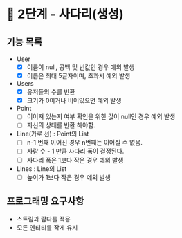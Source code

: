 # 🚀 2단계 - 사다리(생성)
## 기능 목록
- User
  - [x] 이름이 null, 공백 및 빈값인 경우 예외 발생
  - [x] 이름은 최대 5글자이며, 초과시 예외 발생

- Users
  - [x] 유저들의 수를 반환
  - [x] 크기가 0이거나 비어있으면 예외 발생

- Point
  - [ ] 이어져 있는지 여부 확인을 위한 값이 null인 경우 예외 발생
  - [ ] 자신의 상태를 반환 해야함.

- Line(가로 선) : Point의 List
  - [ ] n-1 번째 이어진 경우 n번째는 이어질 수 없음.
  - [ ] 사람 수 - 1 만큼 사다리 폭이 결정된다.
  - [ ] 사다리 폭은 1보다 작은 경우 예외 발생

- Lines : Line의 List
  - [ ] 높이가 1보다 작은 경우 예외 발생

## 프로그래밍 요구사항
- 스트림과 람다를 적용
- 모든 엔티티를 작게 유지